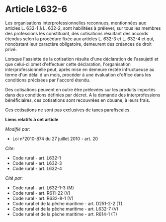 # Article L632-6

Les organisations interprofessionnelles reconnues, mentionnées aux articles L. 632-1 à L. 632-2, sont habilitées à prélever,
sur tous les membres des professions les constituant, des cotisations résultant des accords étendus selon la procédure fixée
aux articles L. 632-3 et L. 632-4 et qui, nonobstant leur caractère obligatoire, demeurent des créances de droit privé. 

Lorsque l'assiette de la cotisation résulte d'une déclaration de l'assujetti et que celui-ci omet d'effectuer cette
déclaration, l'organisation interprofessionnelle peut, après mise en demeure restée infructueuse au terme d'un délai d'un
mois, procéder à une évaluation d'office dans les conditions précisées par l'accord étendu. 

Des cotisations peuvent en outre être prélevées sur les produits importés dans des conditions définies par décret. A la
demande des interprofessions bénéficiaires, ces cotisations sont recouvrées en douane, à leurs frais. 

Ces cotisations ne sont pas exclusives de taxes parafiscales.

**Liens relatifs à cet article**

_Modifié par_:

  - Loi n°2010-874 du 27 juillet 2010 - art. 20

_Cite_:

  - Code rural - art. L632-1
  - Code rural - art. L632-3
  - Code rural - art. L632-4

_Cité par_:

  - Code rural - art. L632-1-3 (M)
  - Code rural - art. R611-22 (V)
  - Code rural - art. R632-8-1 (V)
  - Code rural et de la pêche maritime - art. D251-2-2 (T)
  - Code rural et de la pêche maritime - art. L632-7 (V)
  - Code rural et de la pêche maritime - art. R614-1 (T)
